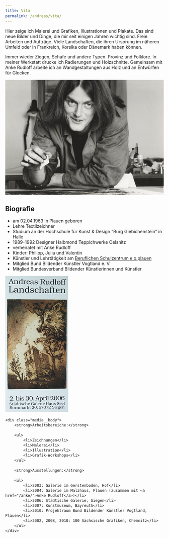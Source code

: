 ```yaml
---
title: Vita
permalink: /andreas/vita/
---
```

Hier zeige ich Malerei und Grafiken, Illustrationen und Plakate. Das sind neue Bilder und Dinge, die mir seit einigen Jahren wichtig sind. Freie Arbeiten und Aufträge. Viele Landschaften, die ihren Ursprung im näheren Umfeld oder in Frankreich, Korsika oder Dänemark haben können.

Immer wieder Ziegen, Schafe und andere Typen. Provinz und Folklore. In meiner Werkstatt drucke ich Radierungen und Holzschnitte. Gemeinsam mit Anke Rudloff arbeite ich an Wandgestaltungen aus Holz und an Entwürfen für Glocken.

![Andreas Rudloff](/img/portraet-andreas.jpg)

## Biografie

- am 02.04.1963 in Plauen geboren
- Lehre Textilzeichner
- Studium an der Hochschule für Kunst & Design “Burg Giebichenstein” in Halle
- 1989–1992 Designer Halbmond Teppichwerke Oelsnitz
- verheiratet mit Anke Rudloff
- Kinder: Philipp, Julia und Valentin
- Künstler und Lehrtätigkeit am [Beruflichen Schulzentrum e.o.plauen](http://bsz-eoplauen.de/)
- Mitglied Bund Bildender Künstler Vogtland e. V.
- Mitglied Bundesverband Bildender Künstlerinnen und Künstler

<div class="media">
    <div class="media__img--rev">
        <img src="/img/andreas-vita-plakat-siegen.jpg" alt="Plakat Landschaften">
    </div>

    <div class="media__body">
        <strong>Arbeitsbereiche:</strong>

        <ul>
            <li>Zeichnungen</li>
            <li>Malerei</li>
            <li>Illustration</li>
            <li>Grafik-Workshops</li>
        </ul>

        <strong>Ausstellungen:</strong>

        <ul>
            <li>2003: Galerie im Gerstenboden, Hof</li>
            <li>2004: Galerie im Malzhaus, Plauen (zusammen mit <a href="/anke/">Anke Rudloff</a>)</li>
            <li>2006: Städtische Galerie, Siegen</li>
            <li>2007: Kunstmuseum, Bayreuth</li>
            <li>2010: Projektraum Bund Bildender Künstler Vogtland, Plauen</li>
            <li>2002, 2008, 2010: 100 Sächsische Grafiken, Chemnitz</li>
        </ul>
    </div>
</div>
